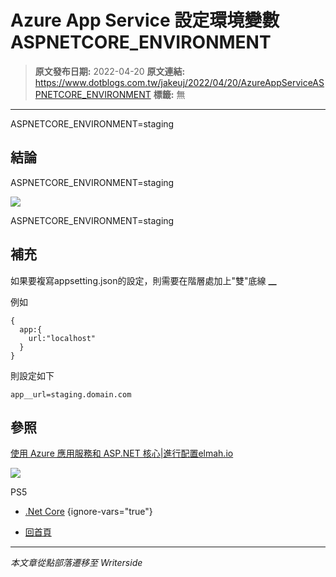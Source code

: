 # Azure App Service 設定環境變數 ASPNETCORE_ENVIRONMENT

> **原文發布日期:** 2022-04-20
> **原文連結:** https://www.dotblogs.com.tw/jakeuj/2022/04/20/AzureAppServiceASPNETCORE_ENVIRONMENT
> **標籤:** 無

---

ASPNETCORE\_ENVIRONMENT=staging

## 結論

ASPNETCORE\_ENVIRONMENT=staging

![](https://dotblogsfile.blob.core.windows.net/user/jakeuj/41e83032-0b77-427c-9343-72ddff238994/1650450041.png.png)

ASPNETCORE\_ENVIRONMENT=staging

## 補充

如果要複寫appsetting.json的設定，則需要在階層處加上"雙"底線 **\_\_**

例如

```
{
  app:{
    url:"localhost"
  }
}
```

則設定如下

`app__url=staging.domain.com`

## 參照

[使用 Azure 應用服務和 ASP.NET 核心|進行配置elmah.io](https://blog.elmah.io/configuration-with-azure-app-services-and-aspnetcore/)

![](https://card.psnprofiles.com/1/jakeuj.png)

PS5

* [.Net Core](/jakeuj/Tags?qq=.Net%20Core)
{ignore-vars="true"}

* [回首頁](/jakeuj)

---

*本文章從點部落遷移至 Writerside*
